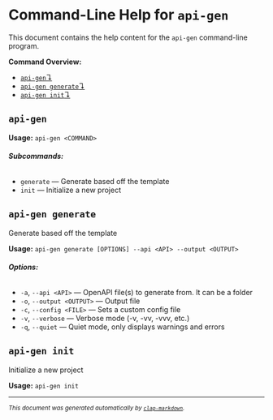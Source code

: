# Command-Line Help for `api-gen`

This document contains the help content for the `api-gen` command-line program.

**Command Overview:**

* [`api-gen`↴](#api-gen)
* [`api-gen generate`↴](#api-gen-generate)
* [`api-gen init`↴](#api-gen-init)

## `api-gen`

**Usage:** `api-gen <COMMAND>`

###### **Subcommands:**

* `generate` — Generate based off the template
* `init` — Initialize a new project



## `api-gen generate`

Generate based off the template

**Usage:** `api-gen generate [OPTIONS] --api <API> --output <OUTPUT>`

###### **Options:**

* `-a`, `--api <API>` — OpenAPI file(s) to generate from. It can be a folder
* `-o`, `--output <OUTPUT>` — Output file
* `-c`, `--config <FILE>` — Sets a custom config file
* `-v`, `--verbose` — Verbose mode (-v, -vv, -vvv, etc.)
* `-q`, `--quiet` — Quiet mode, only displays warnings and errors



## `api-gen init`

Initialize a new project

**Usage:** `api-gen init`



<hr/>

<small><i>
    This document was generated automatically by
    <a href="https://crates.io/crates/clap-markdown"><code>clap-markdown</code></a>.
</i></small>

